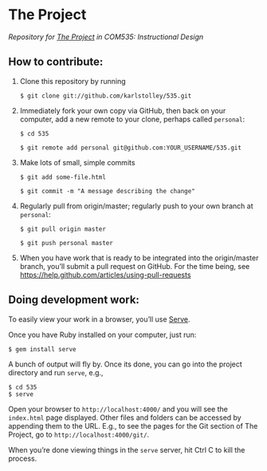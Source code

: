 # The Project
*Repository for [The Project](http://karlstolley.github.com/535/projects.html) in COM535: Instructional Design*

## How to contribute:

1. Clone this repository by running

    ``$ git clone git://github.com/karlstolley/535.git``

2. Immediately fork your own copy via GitHub, then back on your computer, add a new remote to your clone, perhaps called ``personal``:


     ``$ cd 535``

     ``$ git remote add personal git@github.com:YOUR_USERNAME/535.git``


3. Make lots of small, simple commits


      ``$ git add some-file.html``

      ``$ git commit -m "A message describing the change"``


3. Regularly pull from origin/master; regularly push to your own branch at ``personal``:


      ``$ git pull origin master``

      ``$ git push personal master``


4. When you have work that is ready to be integrated into the origin/master branch, you’ll submit a pull request on GitHub. For the time being, see https://help.github.com/articles/using-pull-requests

## Doing development work:

To easily view your work in a browser, you’ll use [Serve](http://get-serve.com/get-started).

Once you have Ruby installed on your computer, just run:

    $ gem install serve

A bunch of output will fly by. Once its done, you can go into the project directory and run ``serve``, e.g.,

    $ cd 535
    $ serve

Open your browser to ``http://localhost:4000/`` and you will see the ``index.html`` page displayed.
Other files and folders can be accessed by appending them to the URL. E.g., to see the pages for the Git section of The Project, go to ``http://localhost:4000/git/``.

When you’re done viewing things in the ``serve`` server, hit Ctrl C to kill the process.

